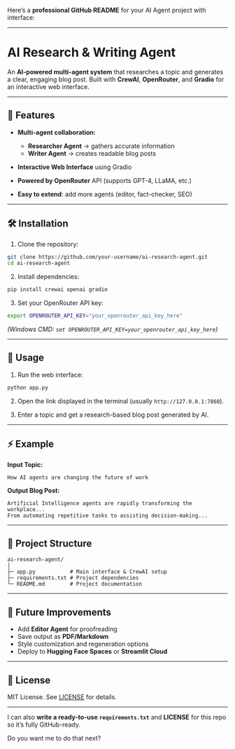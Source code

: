 Here’s a **professional GitHub README** for your AI Agent project with interface:

---

# AI Research & Writing Agent

An **AI-powered multi-agent system** that researches a topic and generates a clear, engaging blog post. Built with **CrewAI**, **OpenRouter**, and **Gradio** for an interactive web interface.

---

## 🚀 Features

* **Multi-agent collaboration:**

  * **Researcher Agent** → gathers accurate information
  * **Writer Agent** → creates readable blog posts
* **Interactive Web Interface** using Gradio
* **Powered by OpenRouter** API (supports GPT-4, LLaMA, etc.)
* **Easy to extend**: add more agents (editor, fact-checker, SEO)

---

## 🛠 Installation

1. Clone the repository:

```bash
git clone https://github.com/your-username/ai-research-agent.git
cd ai-research-agent
```

2. Install dependencies:

```bash
pip install crewai openai gradio
```

3. Set your OpenRouter API key:

```bash
export OPENROUTER_API_KEY="your_openrouter_api_key_here"
```

*(Windows CMD: `set OPENROUTER_API_KEY=your_openrouter_api_key_here`)*

---

## 📝 Usage

1. Run the web interface:

```bash
python app.py
```

2. Open the link displayed in the terminal (usually `http://127.0.0.1:7860`).

3. Enter a topic and get a research-based blog post generated by AI.

---

## ⚡ Example

**Input Topic:**

```
How AI agents are changing the future of work
```

**Output Blog Post:**

```
Artificial Intelligence agents are rapidly transforming the workplace...
From automating repetitive tasks to assisting decision-making...
```

---

## 🔧 Project Structure

```
ai-research-agent/
│
├─ app.py           # Main interface & CrewAI setup
├─ requirements.txt # Project dependencies
└─ README.md        # Project documentation
```

---

## 🔮 Future Improvements

* Add **Editor Agent** for proofreading
* Save output as **PDF/Markdown**
* Style customization and regeneration options
* Deploy to **Hugging Face Spaces** or **Streamlit Cloud**

---

## 📄 License

MIT License. See [LICENSE](LICENSE) for details.

---

I can also **write a ready-to-use `requirements.txt`** and **LICENSE** for this repo so it’s fully GitHub-ready.

Do you want me to do that next?
